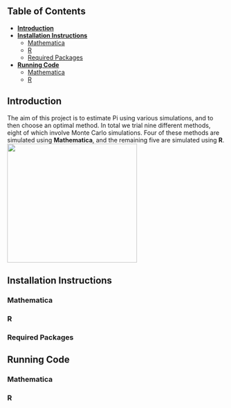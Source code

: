 ## Table of Contents
- [**Introduction**](https://github.com/ACM40960/project-EllenBennett/new/main?readme=1#introduction)
- [**Installation Instructions**](https://github.com/ACM40960/project-EllenBennett/new/main?readme=1#installation-instructions)
  - [Mathematica](https://github.com/ACM40960/project-EllenBennett/new/main?readme=1#mathematica)
  - [R](https://github.com/ACM40960/project-EllenBennett/new/main?readme=1#r)
  - [Required Packages](https://github.com/ACM40960/project-EllenBennett/new/main?readme=1#required-packages)
- [**Running Code**](https://github.com/ACM40960/project-EllenBennett/new/main?readme=1#running-code)
  - [Mathematica](https://github.com/ACM40960/project-EllenBennett/new/main?readme=1#mathematica-1)
  - [R](https://github.com/ACM40960/project-EllenBennett/new/main?readme=1#r-1)

## Introduction

   The aim of this project is to estimate Pi using various simulations, and to then choose an optimal method. In total we trial nine different methods, eight of which involve Monte Carlo simulations. Four of these methods are simulated using **Mathematica**, and the remaining five are simulated using **R**.
   <img src="https://github.com/ACM40960/project-EllenBennett/blob/main/gif_of_quadrant_method.gif" width="300" height="275"/>

## Installation Instructions
### Mathematica
### R
### Required Packages

## Running Code
### Mathematica
### R
